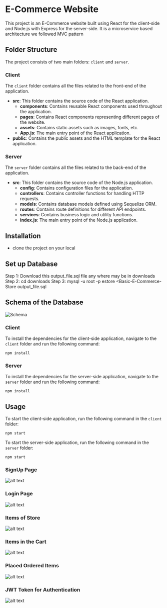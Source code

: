 # E-Commerce Website

This project is an E-Commerce website built using React for the client-side and Node.js with Express for the server-side. It is a microservice based architecture we followed MVC pattern

## Folder Structure

The project consists of two main folders: `client` and `server`.

### Client

The `client` folder contains all the files related to the front-end of the application.

- **src**: This folder contains the source code of the React application.
  - **components**: Contains reusable React components used throughout the application.
  - **pages**: Contains React components representing different pages of the website.
  - **assets**: Contains static assets such as images, fonts, etc.
  - **App.js**: The main entry point of the React application.
- **public**: Contains the public assets and the HTML template for the React application.

### Server

The `server` folder contains all the files related to the back-end of the application.

- **src**: This folder contains the source code of the Node.js application.
  - **config**: Contains configuration files for the application.
  - **controllers**: Contains controller functions for handling HTTP requests.
  - **models**: Contains database models defined using Sequelize ORM.
  - **routes**: Contains route definitions for different API endpoints.
  - **services**: Contains business logic and utility functions.
  - **index.js**: The main entry point of the Node.js application.

## Installation

- clone the project on your local

## Set up Database

Step 1: Download this output_file.sql file any where may be in downloads
Step 2: cd downloads
Step 3: mysql -u root -p estore <Basic-E-Commerce-Store output_file.sql

## Schema of the Database

![Schema](</Basic-E-Commerce-Store/Cart Store/assets/Whole Schema EStore.png>)

### Client

To install the dependencies for the client-side application, navigate to the `client` folder and run the following command:

```
npm install
```

### Server

To install the dependencies for the server-side application, navigate to the `server` folder and run the following command:

```
npm install
```

## Usage

To start the client-side application, run the following command in the `client` folder:

```
npm start
```

To start the server-side application, run the following command in the `server` folder:

```
npm start
```

### SignUp Page

![alt text](/Basic-E-Commerce-Store/Cart%20Store/assets/signup.png)

### Login Page

![alt text](</Basic-E-Commerce-Store/Cart Store/assets/LogIn Page.png>)

### Items of Store

![alt text](</Basic-E-Commerce-Store/Cart Store/assets/Items List.png>)

### Items in the Cart

![alt text](/Basic-E-Commerce-Store/Cart%20Store/assets/CartItems.png)

### Placed Ordered Items

![alt text](</Basic-E-Commerce-Store/Cart Store/assets/Placed ordered.png>)

### JWT Token for Authentication

![alt text](/Basic-E-Commerce-Store/Cart%20Store/assets/Tokencart.png)
